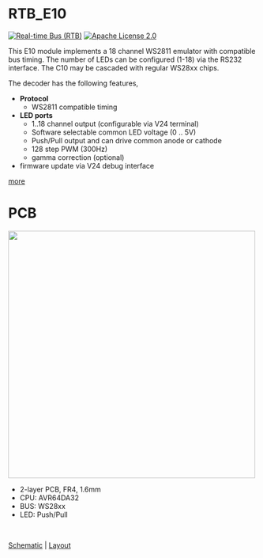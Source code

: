 # RTB_E10
[![Real-time Bus (RTB)](https://img.shields.io/badge/RTB_Project-FF6699)](https://www.rtb4dcc.de)
[![Apache License 2.0](https://img.shields.io/badge/license-Apache%20License%202.0-blue)](https://www.apache.org/licenses/LICENSE-2.0)

This E10 module implements a 18 channel WS2811 emulator with compatible bus timing. The number of LEDs can be configured (1-18) via the RS232 interface. The C10 may be cascaded with regular WS28xx chips.

The decoder has the following features,
- **Protocol**
  - WS2811 compatible timing
- **LED ports**
  - 1..18 channel output (configurable via V24 terminal)
  - Software selectable common LED voltage (0 .. 5V)
  - Push/Pull output and can drive common anode or cathode
  - 128 step PWM (300Hz)
  - gamma correction (optional)
- firmware update via V24 debug interface

[more](https://rtb4dcc.de/hardware/modules/e10/)

# PCB
<img src="https://rtb4dcc.de/wp-content/uploads/2024/01/E10_1-1.png" width=500>

- 2-layer PCB, FR4, 1.6mm
- CPU: AVR64DA32
- BUS: WS28xx
- LED: Push/Pull
<br>

[Schematic](doc/E10_schematic.pdf) | [Layout](doc/E10_layout.pdf)
